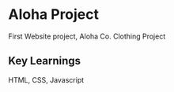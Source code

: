 # Aloha Project

First Website project, Aloha Co. Clothing Project

## Key Learnings

HTML, CSS, Javascript